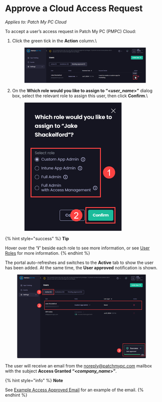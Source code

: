 # Approve a Cloud Access Request

_Applies to: Patch My PC Cloud_

To accept a user’s access request in Patch My PC (PMPC) Cloud:

1.  Click the green tick in the **Action** column.\


    <figure><img src="../../../../_images/gitbook/image (619).png" alt="Clicking the green tick in the “Action” column"><figcaption></figcaption></figure>


2.  On the **Which role would you like to assign to “<**_**user\_name**_**>”** dialog box, select the relevant role to assign this user, then click **Confirm**.\


    <figure><img src="../../../../_images/gitbook/image (620).png" alt="“Which role would you like to assign to” dialog box"><figcaption></figcaption></figure>

{% hint style="success" %}
**Tip**

Hover over the “**i**” beside each role to see more information, or see [User Roles](../cloud-user-roles-reference.md) for more information.
{% endhint %}

The portal auto-refreshes and switches to the **Active** tab to show the user has been added. At the same time, the **User approved** notification is shown.

<figure><img src="../../../../_images/gitbook/image (622).png" alt="Portal auto-refreshing, switching to the &#x22;Active&#x22; tab and showing to show the user has been added, plus the &#x22;User approved&#x22; notification is shown."><figcaption></figcaption></figure>

The user will receive an email from the [noreply@patchmypc.com](mailto:noreply@patchmypc.com) mailbox with the subject **Access Granted “<**_**company\_name**_**>”**.

{% hint style="info" %}
**Note**

See [Example Access Approved Email](../../../cloud-reference/cloud-email-reference/example-cloud-access-approved-email.md) for an example of the email.
{% endhint %}
